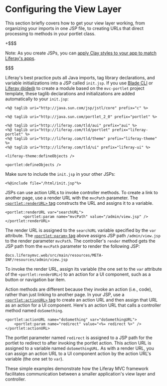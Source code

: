 # Configuring the View Layer [](id=configuring-the-view-layer)

This section briefly covers how to get your view layer working, from organizing
your imports in one JSP file, to creating URLs that direct processing to
methods in your portlet class. 

+$$$

Note: As you create JSPs, you can 
[apply Clay styles to your app to match Liferay's apps](/develop/tutorials/-/knowledge_base/7-1/applying-clay-styles-to-your-app).

$$$

Liferay's best practice puts all Java imports, tag library declarations, and
variable initializations into a JSP called `init.jsp`. If you use 
[Blade CLI](/develop/tutorials/-/knowledge_base/7-1/blade-cli) or 
[Liferay @ide@](/develop/tutorials/-/knowledge_base/7-1/liferay-ide)
to create a module based on the `mvc-portlet` project template, these taglib
declarations and initializations are added automatically to your `init.jsp`:

    <%@ taglib uri="http://java.sun.com/jsp/jstl/core" prefix="c" %>

    <%@ taglib uri="http://java.sun.com/portlet_2_0" prefix="portlet" %>

    <%@ taglib uri="http://liferay.com/tld/aui" prefix="aui" %>
    <%@ taglib uri="http://liferay.com/tld/portlet" prefix="liferay-portlet" %>
    <%@ taglib uri="http://liferay.com/tld/theme" prefix="liferay-theme" %>
    <%@ taglib uri="http://liferay.com/tld/ui" prefix="liferay-ui" %>

    <liferay-theme:defineObjects />

    <portlet:defineObjects />

Make sure to include the `init.jsp` in your other JSPs:

    <%@include file="/html/init.jsp"%>

JSPs can use action URLs to invoke controller methods. To create a link to
another page, use a render URL with the `mvcPath` parameter. The
[`<portlet:renderURL>` tag](@platform-ref@/7.1-latest/taglibs/util-taglib/portlet/renderURL.html) 
constructs the URL and assigns it to a variable. 

    <portlet:renderURL var="searchURL">
            <portlet:param name="mvcPath" value="/admin/view.jsp" />
    </portlet:renderURL>

The render URL is assigned to the `searchURL` variable specified by the `var`
attribute. The 
[`<portlet:param>` tag](@platform-ref@/7.1-latest/taglibs/util-taglib/portlet/param.html)
above assigns JSP path `/admin/view.jsp` to the render parameter `mvcPath`. The
controller's `render` method gets the JSP path from the `mvcPath` parameter to
render the following JSP: 

    docs.liferaymvc.web/src/main/resources/META-INF/resources/admin/view.jsp

To invoke the render URL, assign its variable (the one set to the `var`
attribute of the `<portlet:renderURL>`) to an action for a UI component, such as
a button or navigation bar item.

Action methods are different because they invoke an action (i.e., code), rather
than just linking to another page. In your JSP, use a 
[`<portlet:actionURL>` tag](@platform-ref@/7.1-latest/taglibs/util-taglib/portlet/actionURL.html) 
to create an action URL and then assign that URL as an action for a UI
component. Here's an action URL that calls a controller method named
`doSomething`. 

    <portlet:actionURL name="doSomething" var="doSomethingURL">
        <portlet:param name="redirect" value="<%= redirect %>" />
    </portlet:actionURL>

The portlet parameter named `redirect` is assigned to a JSP path for the portlet
to redirect to after invoking the portlet action. This action URL is assigned to
a variable named `doSomethingURL`. As with a render URL, you can assign an
action URL to a UI component action by the action URL's variable (the one set to
`var`). 

These simple examples demonstrate how the Liferay MVC framework facilitates
communication between a smaller application's view layer and controller. 
